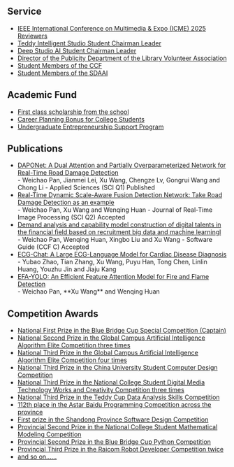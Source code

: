 ## Service 

<ul style="margin:0 0 5px;">
  <li><a href="https://zaozzz.github.io/"><autocolor>IEEE International Conference on Multimedia & Expo (ICME) 2025 Reviewers</autocolor></a></li>
  <li><a href="https://zaozzz.github.io/"><autocolor>Teddy Intelligent Studio Student Chairman Leader</autocolor></a></li>
  <li><a href="https://zaozzz.github.io/"><autocolor>Deep Studio AI Student Chairman Leader</autocolor></a></li>
  <li><a href="https://zaozzz.github.io/"><autocolor>Director of the Publicity Department of the Library Volunteer Association</autocolor></a></li>
  <li><a href="https://zaozzz.github.io/"><autocolor>Student Members of the CCF</autocolor></a></li>
  <li><a href="https://zaozzz.github.io/"><autocolor>Student Members of the SDAAI</autocolor></a></li>
</ul>

## Academic Fund

<ul style="margin:0 0 5px;">
  <li><a href="https://zaozzz.github.io/"><autocolor>First class scholarship from the school</autocolor></a></li>
  <li><a href="https://zaozzz.github.io/"><autocolor>Career Planning Bonus for College Students</autocolor></a></li>
  <li><a href="https://zaozzz.github.io/"><autocolor>Undergraduate Entrepreneurship Support Program</autocolor></a></li>
</ul>

## Publications

<ul style="margin:0 0 5px;">
  <li><a href="https://zaozzz.github.io/"><autocolor>DAPONet: A Dual Attention and Partially Overparameterized Network for Real-Time Road Damage Detection</autocolor></a></li>
  - Weichao Pan, Jianmei Lei, Xu Wang, Chengze Lv, Gongrui Wang and Chong Li
  - Applied Sciences (SCI Q1)  Published
  <li><a href="https://zaozzz.github.io/"><autocolor>Real-Time Dynamic Scale-Aware Fusion Detection Network: Take Road Damage Detection as an example</autocolor></a></li>
  - Weichao Pan, Xu Wang and Wenqing Huan
  - Journal of Real-Time Image Processing (SCI Q2)  Accepted
  <li><a href="https://zaozzz.github.io/"><autocolor>Demand analysis and capability model construction of digital talents in the financial field based on recruitment big data and machine learningl</autocolor></a></li>
  - Weichao Pan, Wenqing Huan, Xingbo Liu and Xu Wang
  - Software Guide (CCF C)  Accepted
  <li><a href="https://zaozzz.github.io/"><autocolor>ECG-Chat: A Large ECG-Language Model for Cardiac Disease Diagnosis</autocolor></a></li>
  - Yubao Zhao, Tian Zhang, Xu Wang, Puyu Han, Tong Chen, Linlin Huang, Youzhu Jin and Jiaju Kang
  <li><a href="https://zaozzz.github.io/"><autocolor>EFA-YOLO: An Efficient Feature Attention Model for Fire and Flame Detection</autocolor></a></li>
  - Weichao Pan, **Xu Wang** and Wenqing Huan
</ul>

## Competition Awards

<ul style="margin:0 0 20px;">
  <li><a href="https://zaozzz.github.io/"><autocolor>National First Prize in the Blue Bridge Cup Special Competition (Captain)</autocolor></a></li>
  <li><a href="https://zaozzz.github.io/"><autocolor>National Second Prize in the Global Campus Artificial Intelligence Algorithm Elite Competition three times</autocolor></a></li>
  <li><a href="https://zaozzz.github.io/"><autocolor>National Third Prize in the Global Campus Artificial Intelligence Algorithm Elite Competition four times</autocolor></a></li>
  <li><a href="hhttps://zaozzz.github.io/"><autocolor>National Third Prize in the China University Student Computer Design Competition</autocolor></a></li>
  <li><a href="https://zaozzz.github.io/"><autocolor>National Third Prize in the National College Student Digital Media Technology Works and Creativity Competition three times</autocolor></a></li>
  <li><a href="https://zaozzz.github.io/"><autocolor>National Third Prize in the Teddy Cup Data Analysis Skills Competition</autocolor></a></li>
  <li><a href="https://zaozzz.github.io/"><autocolor>112th place in the Astar Baidu Programming Competition across the province</autocolor></a></li>
  <li><a href="https://zaozzz.github.io/"><autocolor>First prize in the Shandong Province Software Design Competition</autocolor></a></li>
  <li><a href="https://zaozzz.github.io/"><autocolor>Provincial Second Prize in the National College Student Mathematical Modeling Competition</autocolor></a></li>
  <li><a href="https://zaozzz.github.io/"><autocolor>Provincial Second Prize in the Blue Bridge Cup Python Competition</autocolor></a></li>
  <li><a href="https://zaozzz.github.io/"><autocolor>Provincial Third Prize in the Raicom Robot Developer Competition twice</autocolor></a></li>
  <li><a href="https://zaozzz.github.io/"><autocolor>and so on......</autocolor></a></li>
</ul>

